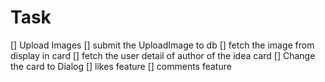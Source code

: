 # Task

[] Upload Images
[] submit the UploadImage to db
[] fetch the image from display in card
[] fetch the user detail of author of the idea card
[] Change the card to Dialog
[] likes feature
[] comments feature

